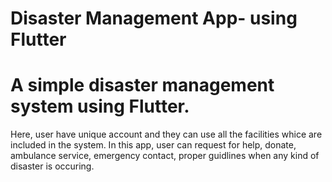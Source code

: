 # Disaster Management App- using Flutter
# A simple disaster management system using Flutter.
Here, user have unique account and they can use all the facilities whice are included in the system.
In this app, user can request for help, donate, ambulance service, emergency contact, proper guidlines when any kind of disaster is occuring.
